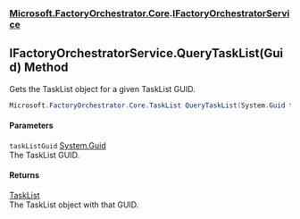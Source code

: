 ### [Microsoft.FactoryOrchestrator.Core](Microsoft_FactoryOrchestrator_Core.md 'Microsoft.FactoryOrchestrator.Core').[IFactoryOrchestratorService](Microsoft_FactoryOrchestrator_Core_IFactoryOrchestratorService.md 'Microsoft.FactoryOrchestrator.Core.IFactoryOrchestratorService')
## IFactoryOrchestratorService.QueryTaskList(Guid) Method
Gets the TaskList object for a given TaskList GUID.  
```csharp
Microsoft.FactoryOrchestrator.Core.TaskList QueryTaskList(System.Guid taskListGuid);
```
#### Parameters
<a name='Microsoft_FactoryOrchestrator_Core_IFactoryOrchestratorService_QueryTaskList(System_Guid)_taskListGuid'></a>
`taskListGuid` [System.Guid](https://docs.microsoft.com/en-us/dotnet/api/System.Guid 'System.Guid')  
The TaskList GUID.
  
#### Returns
[TaskList](Microsoft_FactoryOrchestrator_Core_TaskList.md 'Microsoft.FactoryOrchestrator.Core.TaskList')  
The TaskList object with that GUID.
